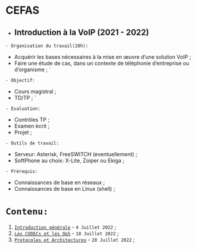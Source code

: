 # CEFAS
 * ##  Introduction à la VoIP (2021 - 2022)

``` - Organisation du travail(20h): ```
 * Acquérir les bases nécessaires à la mise en œuvre d’une solution VoIP ;
 * Faire une étude de cas, dans un contexte de téléphonie d’entreprise ou d’organisme ; ́
 
 ``` - Objectif: ```
 * Cours magistral ;
 * TD/TP ; ́
 
``` - Evaluation: ```
 * Contrôles TP ;
 * Examen  ́ecrit ;
 * Projet ;
 
``` - Outils de travail: ```
 * Serveur: Asterisk, FreeSWITCH (eventuellement) ;
 * SoftPhone au choix: X-Lite, Zoiper ou Ekiga ;
 
``` - Prérequis: ```
 * Connaissances de base en réseaux ;
 * Connaissances de base en Linux (shell) ;
 
 # ``` Contenu: ```
 1. [`Introduction générale`](https://github.com/pape-barro/CEFAS/blob/main/introduction_generale.pdf) - ``` 4 Juillet 2022 ``` ;
 2. [`Les CODECs et les QoS`](https://github.com/pape-barro/CEFAS/blob/main/qos-codec.pdf) - ``` 18 Juillet 2022 ``` ;
 3. [`Protocoles et Architectures`](https://github.com/pape-barro/CEFAS/blob/main/protocoles-architecture.pdf) - ``` 20 Juillet 2022 ``` ;
